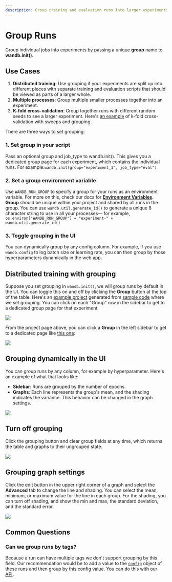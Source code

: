 ```yaml
---
description: Group training and evaluation runs into larger experiments
---
```


# Group Runs

<head>
  <title>Group W&B Runs</title>
</head>


Group individual jobs into experiments by passing a unique **group** name to **wandb.init()**.

## Use Cases

1. **Distributed training:** Use grouping if your experiments are split up into different pieces with separate training and evaluation scripts that should be viewed as parts of a larger whole.
2. **Multiple processes**: Group multiple smaller processes together into an experiment.
3. **K-fold cross-validation**: Group together runs with different random seeds to see a larger experiment. Here's [an example](https://github.com/wandb/examples/tree/master/examples/wandb-sweeps/sweeps-cross-validation) of k-fold cross-validation with sweeps and grouping.

There are three ways to set grouping:

### 1. Set group in your script

Pass an optional group and job\_type to wandb.init(). This gives you a dedicated group page for each experiment, which contains the individual runs. For example:`wandb.init(group="experiment_1", job_type="eval")`

### 2. Set a group environment variable

Use `WANDB_RUN_GROUP` to specify a group for your runs as an environment variable. For more on this, check our docs for [**Environment Variables**](../track/environment-variables.md)**. Group** should be unique within your project and shared by all runs in the group. You can use `wandb.util.generate_id()` to generate a unique 8 character string to use in all your processes— for example, `os.environ["WANDB_RUN_GROUP"] = "experiment-" + wandb.util.generate_id()`

### 3. Toggle grouping in the UI

You can dynamically group by any config column. For example, if you use `wandb.config` to log batch size or learning rate, you can then group by those hyperparameters dynamically in the web app.

## Distributed training with grouping

Suppose you set grouping in `wandb.init()`, we will group runs by default in the UI. You can toggle this on and off by clicking the **Group** button at the top of the table. Here's an [example project](https://wandb.ai/carey/group-demo?workspace=user-carey) generated from [sample code](http://wandb.me/grouping) where we set grouping. You can click on each "Group" row in the sidebar to get to a dedicated group page for that experiment.

![](/images/track/distributed_training_wgrouping_1.png)

From the project page above, you can click a **Group** in the left sidebar to get to a dedicated page like [this one](https://wandb.ai/carey/group-demo/groups/exp\_5?workspace=user-carey):

![](/images/track/distributed_training_wgrouping_2.png)

## Grouping dynamically in the UI

You can group runs by any column, for example by hyperparameter. Here's an example of what that looks like:

* **Sidebar**: Runs are grouped by the number of epochs.
* **Graphs**: Each line represents the group's mean, and the shading indicates the variance. This behavior can be changed in the graph settings.

![](/images/track/demo_grouping.png)

## Turn off grouping

Click the grouping button and clear group fields at any time, which returns the table and graphs to their ungrouped state.

![](/images/track/demo_no_grouping.png)

## Grouping graph settings

Click the edit button in the upper right corner of a graph and select the **Advanced** tab to change the line and shading. You can select the mean, minimum, or maximum value for the line in each group. For the shading, you can turn off shading, and show the min and max, the standard deviation, and the standard error.

![](/images/track/demo_grouping_options_for_line_plots.gif)

## Common Questions

### Can we group runs by tags?

Because a run can have multiple tags we don't support grouping by this field. Our recommendation would be to add a value to the [`config`](../track/config.md) object of these runs and then group by this config value. You can do this with [our API](../track/config#update-config-files).
